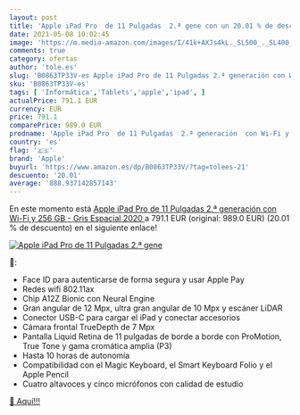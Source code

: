 ```yaml
---
layout: post
title: 'Apple iPad Pro  de 11 Pulgadas  2.ª gene con un 20.01 % de descuento'
date: 2021-05-08 10:02:45
image: 'https://m.media-amazon.com/images/I/41k+AXJs4kL._SL500_._SL400_.jpg'
comments: true
category: ofertas
author: 'tole.es'
slug: 'B0863TP33V-es Apple iPad Pro de 11 Pulgadas 2.ª generación con Wi-Fi y...'
sku: 'B0863TP33V-es'
tags: [ 'Informática','Tablets','apple','ipad', ]
actualPrice: 791.1 EUR
currency: EUR
price: 791.1
comparePrice: 989.0 EUR
prodname: 'Apple iPad Pro  de 11 Pulgadas  2.ª generación  con Wi-Fi y 256 GB  - Gris Espacial  2020 '
country: 'es'
flag: '🇪🇸'
brand: 'Apple'
buyurl: 'https://www.amazon.es/dp/B0863TP33V/?tag=tolees-21'
descuento: '20.01'
average: '888.937142857143'
---
```


En este momento está [Apple iPad Pro  de 11 Pulgadas  2.ª generación  con Wi-Fi y 256 GB  - Gris Espacial  2020 ](https://www.amazon.es/dp/B0863TP33V/?tag=tolees-21) a 791.1 EUR (original: 989.0 EUR) (20.01 %  de descuento) en el siguiente enlace!

[![Apple iPad Pro  de 11 Pulgadas  2.ª gene](https://m.media-amazon.com/images/I/41k+AXJs4kL._SL500_._SL400_.jpg)](https://www.amazon.es/dp/B0863TP33V/?tag=tolees-21)

🔎:

- Face ID para autenticarse de forma segura y usar Apple Pay
- Redes wifi 802.11ax
- Chip A12Z Bionic con Neural Engine
- Gran angular de 12 Mpx, ultra gran angular de 10 Mpx y escáner LiDAR
- Conector USB-C para cargar el iPad y conectar accesorios
- Cámara frontal TrueDepth de 7 Mpx
- Pantalla Liquid Retina de 11 pulgadas de borde a borde con ProMotion, True Tone y gama cromática amplia (P3)
- Hasta 10 horas de autonomía
- Compatibilidad con el Magic Keyboard, el Smart Keyboard Folio y el Apple Pencil
- Cuatro altavoces y cinco micrófonos con calidad de estudio

[🛒 Aquí!!!](https://www.amazon.es/dp/B0863TP33V/?tag=tolees-21)
